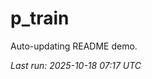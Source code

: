 # p_train

Auto-updating README demo.

<!--START_SECTION:status-->
_Last run: 2025-10-18 07:17 UTC_
<!--END_SECTION:status-->






















































































































































































































































































































































































































































































































































































































































































































































































































































































































































































































































































































































































































































































































































































